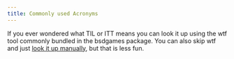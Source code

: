 ```yaml
---
title: Commonly used Acronyms
---
```

If you ever wondered what TIL or ITT means you can look it up using the wtf tool commonly bundled in the bsdgames package.
You can also skip wtf and just [look it up manually](wtf.txt), but that is less fun.
